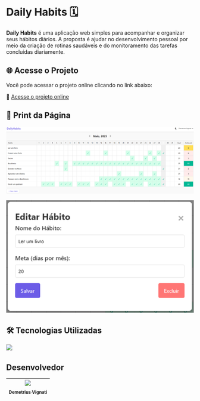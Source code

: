 # Daily Habits 🗓️

**Daily Habits** é uma aplicação web simples para acompanhar e organizar seus hábitos diários. A proposta é ajudar no desenvolvimento pessoal por meio da criação de rotinas saudáveis e do monitoramento das tarefas concluídas diariamente.

## 🌐 Acesse o Projeto

Você pode acessar o projeto online clicando no link abaixo:

🔗 [Acesse o projeto online](https://daily-habits-tan.vercel.app/)


## 📸 Print da Página

![Preview do site](./screenshot.png)

![Preview do site](./screenshot2.png)

## 🛠️ Tecnologias Utilizadas

<p align="left">
  <a href="#">
    <img src="https://skillicons.dev/icons?i=html,css,js" />
  </a>
</p>

## Desenvolvedor

| [<img src="https://avatars.githubusercontent.com/u/22012261?s=400&v=4" width=115><br><sub>Demetrius Vignati</sub>](https://github.com/demetriusvas) |
| :---: |
